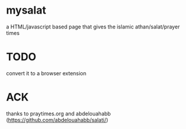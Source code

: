 # mysalat
a HTML/javascript based page that gives the islamic athan/salat/prayer times

# TODO
convert it to a browser extension

# ACK
thanks to praytimes.org and abdelouahabb (https://github.com/abdelouahabb/salati/)
